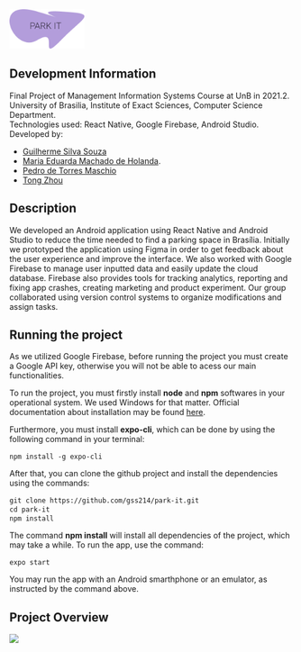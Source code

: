 <img src="https://github.com/gss214/park-it/blob/main/assets/app_logo.png" height="70">

## Development Information
Final Project of Management Information Systems Course at UnB in 2021.2. \
University of Brasilia, Institute of Exact Sciences, Computer Science Department. \
Technologies used: React Native, Google Firebase, Android Studio. \
Developed by: 
- [Guilherme Silva Souza](https://github.com/gss214) 
- [Maria Eduarda Machado de Holanda](https://github.com/dudaholandah). 
- [Pedro de Torres Maschio](https://github.com/pedro-maschio)
- [Tong Zhou](https://github.com/Tong00020) 

## Description

We developed an Android application using React Native and Android Studio to reduce the time needed to find a parking space in Brasília. Initially we prototyped the application using Figma in order to get feedback about the user experience and improve the interface. We also worked with Google Firebase to manage user inputted data and easily update the cloud database. Firebase also provides tools for tracking analytics, reporting and fixing app crashes, creating marketing and product experiment. Our group collaborated using version control systems to organize modifications and assign tasks.

## Running the project

As we utilized Google Firebase, before running the project you must create a Google API key, otherwise you will not be able to acess our main functionalities. 

To run the project, you must firstly install **node** and **npm** softwares in your operational system. We used Windows for that matter. Official documentation about installation may be found [here](https://nodejs.org/en/download/).

Furthermore, you must install **expo-cli**, which can be done by using the following command in your terminal:
```
npm install -g expo-cli
```

After that, you can clone the github project and install the dependencies using the commands:

```
git clone https://github.com/gss214/park-it.git
cd park-it
npm install
```

The command **npm install** will install all dependencies of the project, which may take a while. To run the app, use the command:

```
expo start
```

You may run the app with an Android smarthphone or an emulator, as instructed by the command above.

## Project Overview

 <img src="assets/park-it-overview.gif" width='200'>